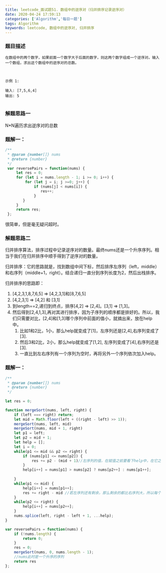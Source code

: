 ```yaml
---
title: leetcode_面试题51. 数组中的逆序对（归并排序记录逆序对）
date: 2020-04-24 17:59:13
categories: ['Algorithm','每日一题']
tags: Algorithm
keywords: leetcode, 数组中的逆序对, 归并排序
---
```


### 题目描述
```
在数组中的两个数字，如果前面一个数字大于后面的数字，则这两个数字组成一个逆序对。输入一个数组，求出这个数组中的逆序对的总数。

 

示例 1:

输入: [7,5,6,4]
输出: 5
 

```

### 解题思路一

N*N遍历求出逆序对的总数



###  题解一：
```javascript
/**
 * @param {number[]} nums
 * @return {number}
 */
 var reversePairs = function(nums) {
     let res = 0;
     for (let i = nums.length - 1; i >= 0; i++) {
         for (let j = i; j >=0; j++) {
             if (nums[j] < nums[i]) {
                res++;
             }
        }
     }
     return res;
 };
```

很简单，但是毫无疑问超时。


### 解题思路二

归并排序算法，排序过程中记录逆序对的数量。最终nums还是一个升序序列。相当于我们在归并排序中顺手得到了逆序对的数量。

归并排序：它的思路就是，找到数组中间下标，然后排序左序列（left，middle）和右序列（middle+1，right）。结合递归一直分到序列长度为2，然后出栈排序。

归并排序的思路即：
1. [4,2,3,1,8,7,6,5] => [4,2,3,1]和[8,7,6,5]
2.	[4,2,3,1] => [4,2] 和 [3,1]
3.	到length==2,递归到终点，排序[4,2] => [2,4]。[3,1] => [1,3]。
4.	然后得到[2,4,1,3],再对其进行排序，因为子序列的顺序都是排好的。所以，我们只需要对比，[2,4]和[1,3]哪个序列中前面的值小，就摘出来，放在help中。
	1.	比如1和2比，1小，那么help就变成了[1]，左序列还是[2,4],右序列变成了[3].
	2.	然后3和2比，2小，那么help就变成了[1,2], 左序列变成了[4],右序列还是[3].
	3.	一直比到左右序列有一个序列为空时，再将另外一个序列依次加入help。


###  题解一：
```javascript
/**
 * @param {number[]} nums
 * @return {number}
 */
 
let res = 0;

function mergeSort(nums, left, right) {
    if (left === right) return;
    let mid = Math.floor(left + ((right - left) >> 1));
    mergeSort(nums, left, mid)
    mergeSort(nums, mid + 1, right)
    let p1 = left;
    let p2 = mid + 1;
    let help = [];
    let i = 0;
    while(p1 <= mid && p2 <= right) {
        if (nums[p1] <= nums[p2]) {
            res += p2 - (mid + 1)//左序列的值，在赋值之前要看下help中，在它之前有几个右序列的值。就有几个逆序对。
        }
        help[i++] = nums[p1] > nums[p2] ? nums[p2++] : nums[p1++];
        
    }
    while(p1 <= mid) {
        help[i++] = nums[p1++];
        res += right - mid //若左序列还有剩余，那么剩余的都比右序列大，所以每个都要加上右序列的长度。
    }
    while(p2 <= right) {
        help[i++] = nums[p2++];
    }
    nums.splice(left, right - left + 1, ...help);
}

var reversePairs = function(nums) {
    if (!nums.length) {
        return 0;
    }
    res = 0;
    mergeSort(nums, 0, nums.length - 1);
    //nums此时是一个升序的序列
    return res 
};
```
